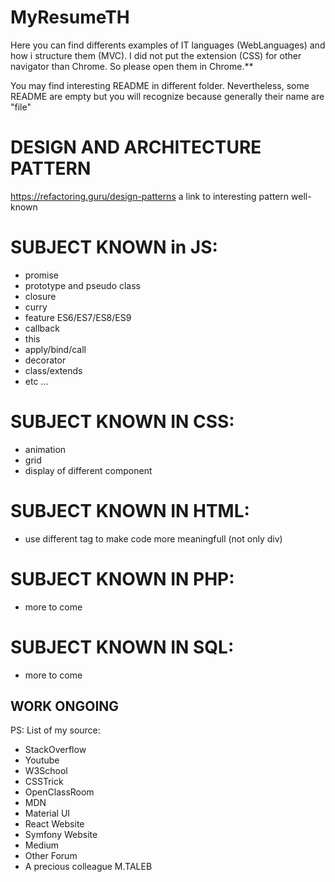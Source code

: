 # MyResumeTH
Here you can find differents examples of IT languages (WebLanguages) and how i structure them (MVC). I did not put the extension (CSS) for other navigator than Chrome. So please open them in Chrome.**

You may find interesting README in different folder. Nevertheless, some README are empty but you will recognize because generally their name are "file" 

# DESIGN AND ARCHITECTURE PATTERN
https://refactoring.guru/design-patterns
a link to interesting pattern well-known

# SUBJECT KNOWN in JS:
- promise
- prototype and pseudo class
- closure
- curry
- feature ES6/ES7/ES8/ES9
- callback
- this
- apply/bind/call
- decorator
- class/extends
- etc ...

# SUBJECT KNOWN IN CSS:
- animation
- grid
- display of different component

# SUBJECT KNOWN IN HTML:
- use different tag to make code more meaningfull (not only div)

# SUBJECT KNOWN IN PHP:
- more to come

# SUBJECT KNOWN IN SQL:
- more to come


## **WORK ONGOING**

PS:
List of my source:
- StackOverflow
- Youtube
- W3School
- CSSTrick
- OpenClassRoom
- MDN
- Material UI
- React Website
- Symfony Website
- Medium
- Other Forum
- A precious colleague M.TALEB


